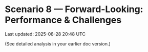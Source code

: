 # Scenario 8 — Forward-Looking: Performance & Challenges
Last updated: 2025-08-28 20:48 UTC

(See detailed analysis in your earlier doc version.)
